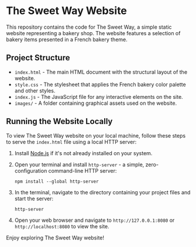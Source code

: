 # The Sweet Way Website

This repository contains the code for The Sweet Way, a simple static website representing a bakery shop. The website features a selection of bakery items presented in a French bakery theme.

## Project Structure

- `index.html` - The main HTML document with the structural layout of the website.
- `style.css` - The stylesheet that applies the French bakery color palette and other styles.
- `index.js` - The JavaScript file for any interactive elements on the site.
- `images/` - A folder containing graphical assets used on the website.

## Running the Website Locally

To view The Sweet Way website on your local machine, follow these steps to serve the `index.html` file using a local HTTP server:

1. Install [Node.js](https://nodejs.org/) if it's not already installed on your system.

2. Open your terminal and install `http-server` - a simple, zero-configuration command-line HTTP server:

   ```
   npm install --global http-server
   ```

3. In the terminal, navigate to the directory containing your project files and start the server:

   ```
   http-server
   ```

4. Open your web browser and navigate to `http://127.0.0.1:8080` or `http://localhost:8080` to view the site.

Enjoy exploring The Sweet Way website!